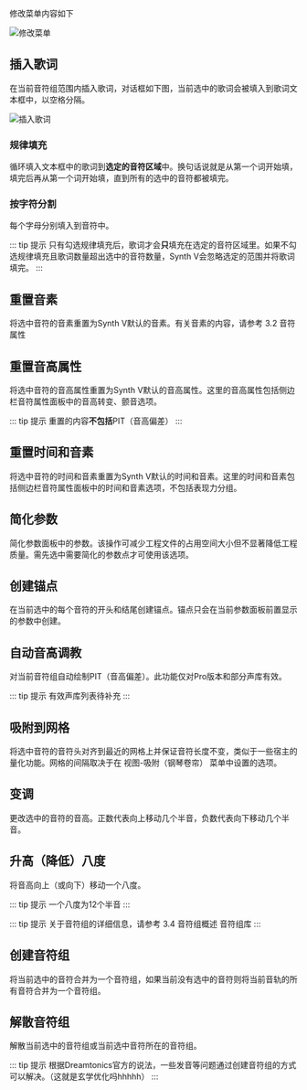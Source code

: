 修改菜单内容如下

![修改菜单](/synthesizer-v-r2-docs/2/2.13.png)

## 插入歌词

在当前音符组范围内插入歌词，对话框如下图，当前选中的歌词会被填入到歌词文本框中，以空格分隔。

![插入歌词](/synthesizer-v-r2-docs/2/2.14.png)

### 规律填充

循环填入文本框中的歌词到**选定的音符区域**中。换句话说就是从第一个词开始填，填完后再从第一个词开始填，直到所有的选中的音符都被填完。

### 按字符分割

每个字母分别填入到音符中。

::: tip 提示
只有勾选规律填充后，歌词才会**只**填充在选定的音符区域里。如果不勾选规律填充且歌词数量超出选中的音符数量，Synth V会忽略选定的范围并将歌词填完。
:::

## 重置音素

将选中音符的音素重置为Synth V默认的音素。有关音素的内容，请参考 3.2 音符属性

## 重置音高属性

将选中音符的音高属性重置为Synth V默认的音高属性。这里的音高属性包括侧边栏音符属性面板中的音高转变、颤音选项。

::: tip 提示
重置的内容**不包括**PIT（音高偏差）
:::

## 重置时间和音素

将选中音符的时间和音素重置为Synth V默认的时间和音素。这里的时间和音素包括侧边栏音符属性面板中的时间和音素选项，不包括表现力分组。

## 简化参数

简化参数面板中的参数。该操作可减少工程文件的占用空间大小但不显著降低工程质量。需先选中需要简化的参数点才可使用该选项。

## 创建锚点

在当前选中的每个音符的开头和结尾创建锚点。锚点只会在当前参数面板前置显示的参数中创建。

## 自动音高调教

对当前音符组自动绘制PIT（音高偏差）。此功能仅对Pro版本和部分声库有效。

::: tip 提示
有效声库列表待补充
:::

## 吸附到网格

将选中音符的音符头对齐到最近的网格上并保证音符长度不变，类似于一些宿主的量化功能。网格的间隔取决于在 视图-吸附（钢琴卷帘） 菜单中设置的选项。

## 变调

更改选中的音符的音高。正数代表向上移动几个半音，负数代表向下移动几个半音。

## 升高（降低）八度

将音高向上（或向下）移动一个八度。

::: tip 提示
一个八度为12个半音
:::

::: tip 提示
关于音符组的详细信息，请参考 3.4 音符组概述 音符组库
:::

## 创建音符组

将当前选中的音符合并为一个音符组，如果当前没有选中的音符则将当前音轨的所有音符合并为一个音符组。

## 解散音符组

解散当前选中的音符组或当前选中音符所在的音符组。

::: tip 提示
根据Dreamtonics官方的说法，一些发音等问题通过创建音符组的方式可以解决。（这就是玄学优化吗hhhhh）
:::

<Vssue :title="$title" />
